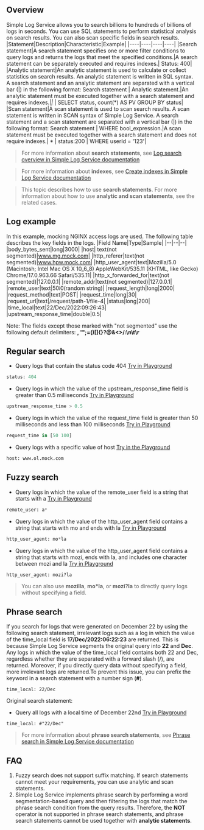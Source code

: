 ## Overview
Simple Log Service allows you to search billions to hundreds of billions of logs in seconds. You can use SQL statements to perform statistical analysis on search results. You can also scan specific fields in search results.
|Statement|Description|Characteristic|Example|
|----|----|----|----|
|Search statement|A search statement specifies one or more filter conditions to query logs and returns the logs that meet the specified conditions.|A search statement can be separately executed and requires indexes.| Status: 400|
|Analytic statement|An analytic statement is used to calculate or collect statistics on search results. An analytic statement is written in SQL syntax. A search statement and an analytic statement are separated with a vertical bar (\|) in the following format: Search statement \| Analytic statement.|An analytic statement must be executed together with a search statement and requires indexes.|*|* \| SELECT status, count(*) AS PV GROUP BY status|
|Scan statement|A scan statement is used to scan search results. A scan statement is written in SCAN syntax of Simple Log Service. A search statement and a scan statement are separated with a vertical bar (\|) in the following format: Search statement \| WHERE bool_expression.|A scan statement must be executed together with a search statement and does not require indexes.| * \| status:200 \| WHERE userId = '123'|
> For more information about __search statements__, see [Log search overview in Simple Log Service documentation](https://help.aliyun.com/document_detail/43772.html)

> For more information about __indexes__, see [Create indexes in Simple Log Service documentation](https://help.aliyun.com/document_detail/90732.html)

> This topic describes how to use __search statements__. For more information about how to use __analytic and scan statements__, see the related cases.

## Log example
In this example, mocking NGINX access logs are used. The following table describes the key fields in the logs.
|Field Name|Type|Sample|
|--|--|--|
|body_bytes_sent|long|3000|
|host| text(not segmented)|www.mg.mock.com|
|http_referer|text(not segmented)|www.hpw.mock.com|
|http_user_agent|text|Mozilla/5.0 (Macintosh; Intel Mac OS X 10_6_8) AppleWebKit/535.11 (KHTML, like Gecko) Chrome/17.0.963.66 Safari/535.11|
|http_x_forwarded_for|text(not segmented)|127.0.0.1|
|remote_addr|text(not segmented)|127.0.0.1|
|remote_user|text|50i0(random string)|
|request_length|long|2000|
|request_method|text|POST|
|request_time|long|30|
|request_url|text|/request/path-1/file-4|
|status|long|200|
|time_local|text|22/Dec/2022:09:26:43|
|upstream_response_time|double|0.5|

Note: The fields except those marked with "not segmented" use the following default delimiters: __, '";=()[]{}?@&<>/:\n\t\r__

## Regular search
* Query logs that contain the status code 404 [Try in Playground](../../playground/logsearch.md?url=https://1340796328858956.cn-shanghai.fc.aliyuncs.com/2016-08-15/proxy/demo/newconsoledemo/&redirect=true&type=11&encode=base64&queryString=c3RhdHVzOiA0MDQ=&queryTimeType=6windo&extendsParams=true)
```sql
status: 404
```
* Query logs in which the value of the upstream_response_time field is greater than 0.5 milliseconds [Try in Playground](../../playground/logsearch.md?url=https://1340796328858956.cn-shanghai.fc.aliyuncs.com/2016-08-15/proxy/demo/newconsoledemo/&redirect=true&type=11&encode=base64&queryString=dXBzdHJlYW1fcmVzcG9uc2VfdGltZSA+IDAuNQ==&queryTimeType=6windo&extendsParams=true)
```sql
upstream_response_time > 0.5
```
* Query logs in which the value of the request_time field is greater than 50 milliseconds and less than 100 milliseconds [Try in Playground](../../playground/logsearch.md?url=https://1340796328858956.cn-shanghai.fc.aliyuncs.com/2016-08-15/proxy/demo/newconsoledemo/&redirect=true&type=11&encode=base64&queryString=cmVxdWVzdF90aW1lIGluIFs1MCAxMDBd&queryTimeType=6windo&extendsParams=true)
```sql
request_time in [50 100]
```
* Query logs with a specific value of host [Try in the Playground](../../playground/logsearch.md?url=https://1340796328858956.cn-shanghai.fc.aliyuncs.com/2016-08-15/proxy/demo/newconsoledemo/&redirect=true&type=11&encode=base64&queryString=aG9zdDogd3d3Lm9sLm1vY2suY29t&queryTimeType=6windo&extendsParams=true)
```sql
host: www.ol.mock.com
```
## Fuzzy search
* Query logs in which the value of the remote_user field is a string that starts with a [Try in Playground](../../playground/logsearch.md?url=https://1340796328858956.cn-shanghai.fc.aliyuncs.com/2016-08-15/proxy/demo/newconsoledemo/&redirect=true&type=11&encode=base64&queryString=cmVtb3RlX3VzZXI6IGEq&queryTimeType=6windo&extendsParams=true)
```sql
remote_user: a*
```
* Query logs in which the value of the http_user_agent field contains a string that starts with mo and ends with la [Try in Playground](../../playground/logsearch.md?url=https://1340796328858956.cn-shanghai.fc.aliyuncs.com/2016-08-15/proxy/demo/newconsoledemo/&redirect=true&type=11&encode=base64&queryString=aHR0cF91c2VyX2FnZW50OiBtbypsYQ==&queryTimeType=6windo&extendsParams=true)
```sql
http_user_agent: mo*la
```
* Query logs in which the value of the http_user_agent field contains a string that starts with mozi, ends with la, and includes one character between mozi and la [Try in Playground](../../playground/logsearch.md?url=https://1340796328858956.cn-shanghai.fc.aliyuncs.com/2016-08-15/proxy/demo/newconsoledemo/&redirect=true&type=11&encode=base64&queryString=aHR0cF91c2VyX2FnZW50OiBtb3ppP2xh&queryTimeType=6windo&extendsParams=true)
```sql
http_user_agent: mozi?la
```
> You can also use __mozilla__, __mo*la__, or __mozi?la__ to directly query logs without specifying a field.

## Phrase search
If you search for logs that were generated on December 22 by using the following search statement, irrelevant logs such as a log in which the value of the time_local field is __17/Dec/2022:06:22:23__ are returned. This is because Simple Log Service segments the original query into __22__ and __Dec__. Any logs in which the value of the time_local field contains both 22 and Dec, regardless whether they are separated with a forward slash (/), are returned. Moreover, if you directly query data without specifying a field, more irrelevant logs are returned.To prevent this issue, you can prefix the keyword in a search statement with a number sign (__#__).
```
time_local: 22/Dec
```
Original search statement:
* Query all logs with a local time of December 22nd [Try in Playground](../../playground/logsearch.md?url=https://1340796328858956.cn-shanghai.fc.aliyuncs.com/2016-08-15/proxy/demo/newconsoledemo/&redirect=true&type=11&encode=base64&queryString=dGltZV9sb2NhbDogIyIyMi9EZWMi&queryTimeType=6windo&extendsParams=true)
```
time_local: #"22/Dec"
```
> For more information about __phrase search statements__, see [Phrase search in Simple Log Service documentation](https://help.aliyun.com/document_detail/416724.html)
## FAQ
1. Fuzzy search does not support suffix matching. If search statements cannot meet your requirements, you can use analytic and scan statements.
2. Simple Log Service implements phrase search by performing a word segmentation-based query and then filtering the logs that match the phrase search condition from the query results. Therefore, the __NOT__ operator is not supported in phrase search statements, and phrase search statements cannot be used together with __analytic statements__.
